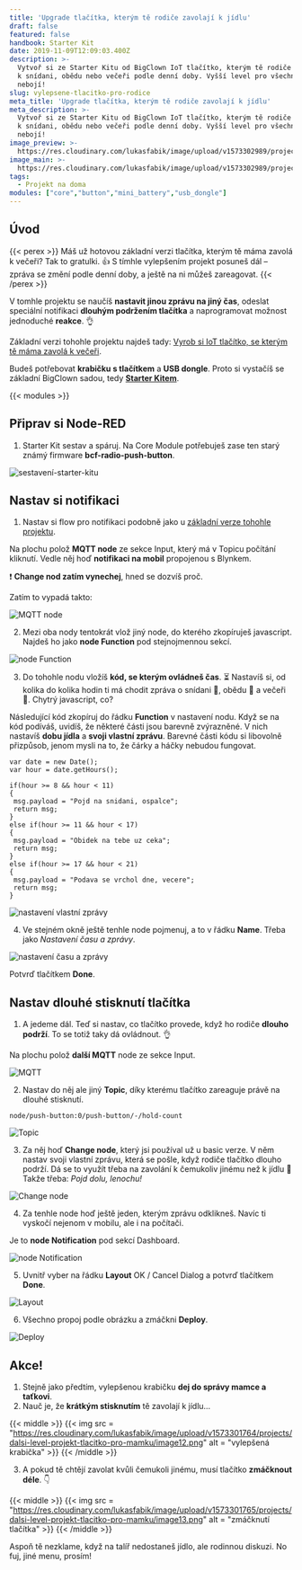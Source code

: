 ```yaml
---
title: 'Upgrade tlačítka, kterým tě rodiče zavolají k jídlu'
draft: false
featured: false
handbook: Starter Kit
date: 2019-11-09T12:09:03.400Z
description: >-
  Vytvoř si ze Starter Kitu od BigClown IoT tlačítko, kterým tě rodiče přivolají
  k snídani, obědu nebo večeři podle denní doby. Vyšší level pro všechny, kdo se
  nebojí!
slug: vylepsene-tlacitko-pro-rodice
meta_title: 'Upgrade tlačítka, kterým tě rodiče zavolají k jídlu'
meta_description: >-
  Vytvoř si ze Starter Kitu od BigClown IoT tlačítko, kterým tě rodiče přivolají
  k snídani, obědu nebo večeři podle denní doby. Vyšší level pro všechny, kdo se
  nebojí!
image_preview: >-
  https://res.cloudinary.com/lukasfabik/image/upload/v1573302989/projects/dalsi-level-projekt-tlacitko-pro-mamku/05.png
image_main: >-
  https://res.cloudinary.com/lukasfabik/image/upload/v1573302989/projects/dalsi-level-projekt-tlacitko-pro-mamku/05.png
tags:
  - Projekt na doma
modules: ["core","button","mini_battery","usb_dongle"]
---
```

## Úvod

{{< perex >}}
Máš už hotovou základní verzi tlačítka, kterým tě máma zavolá k večeři? Tak to gratulki. 👍 S tímhle vylepšením projekt posuneš dál – zpráva se změní podle denní doby, a ještě na ni můžeš zareagovat.
{{< /perex >}}

V tomhle projektu se naučíš **nastavit jinou zprávu na jiný čas**, odeslat speciální notifikaci **dlouhým podržením tlačítka** a naprogramovat možnost jednoduché **reakce**. 👌

Základní verzi tohohle projektu najdeš tady: [Vyrob si IoT tlačítko, se kterým tě máma zavolá k večeři](/cs/projects/tlacitko-pro-rodice/).

Budeš potřebovat **krabičku s tlačítkem** a **USB dongle**. Proto si vystačíš se základní BigClown sadou, tedy [**Starter Kitem**](https://shop.bigclown.com/starter-kit/).

{{< modules >}}

## Připrav si Node-RED

1. Starter Kit sestav a spáruj. Na Core Module potřebuješ zase ten starý známý firmware **bcf-radio-push-button**.

![sestavení-starter-kitu](https://res.cloudinary.com/lukasfabik/image/upload/v1573301763/projects/dalsi-level-projekt-tlacitko-pro-mamku/image2.png)

## Nastav si notifikaci

1. Nastav si flow pro notifikaci podobně jako u [základní verze tohohle projektu](/cs/projects/tlacitko-pro-rodice/).

Na plochu polož **MQTT node** ze sekce Input, který má v Topicu počítání kliknutí. Vedle něj hoď **notifikaci na mobil** propojenou s Blynkem.

❗ **Change nod zatím vynechej**, hned se dozvíš proč.

Zatím to vypadá takto:

![MQTT node](https://res.cloudinary.com/lukasfabik/image/upload/v1573301764/projects/dalsi-level-projekt-tlacitko-pro-mamku/image10.png)

2. Mezi oba nody tentokrát vlož jiný node, do kterého zkopíruješ javascript. Najdeš ho jako **node Function** pod stejnojmennou sekcí.

![node Function](https://res.cloudinary.com/lukasfabik/image/upload/v1573301763/projects/dalsi-level-projekt-tlacitko-pro-mamku/image1.png)

3. Do tohohle nodu vložíš **kód, se kterým ovládneš čas**. ⏳ Nastavíš si, od kolika do kolika hodin ti má chodit zpráva o snídani 🍳, obědu 🍗 a večeři 🍕. Chytrý javascript, co?

Následující kód zkopíruj do řádku **Function** v nastavení nodu. Když se na kód podíváš, uvidíš, že některé části jsou barevně zvýrazněné. V nich nastavíš **dobu jídla** a **svoji vlastní zprávu**. Barevné části kódu si libovolně přizpůsob, jenom mysli na to, že čárky a háčky nebudou fungovat.

```
var date = new Date();
var hour = date.getHours();

if(hour >= 8 && hour < 11)
{
 msg.payload = "Pojd na snidani, ospalce";
 return msg;
}
else if(hour >= 11 && hour < 17)
{
 msg.payload = "Obidek na tebe uz ceka";
 return msg;
}
else if(hour >= 17 && hour < 21)
{
 msg.payload = "Podava se vrchol dne, vecere";
 return msg;
}
```

![nastavení vlastní zprávy](https://res.cloudinary.com/lukasfabik/image/upload/v1573301764/projects/dalsi-level-projekt-tlacitko-pro-mamku/image8.png)

4. Ve stejném okně ještě tenhle node pojmenuj, a to v řádku **Name**. Třeba jako _Nastavení času a zprávy_.

![nastavení času a zprávy](https://res.cloudinary.com/lukasfabik/image/upload/v1573301764/projects/dalsi-level-projekt-tlacitko-pro-mamku/image6.png)

Potvrď tlačítkem **Done**.

## Nastav dlouhé stisknutí tlačítka

1. A jedeme dál. Teď si nastav, co tlačítko provede, když ho rodiče **dlouho podrží**. To se totiž taky dá ovládnout. 👌

Na plochu polož **další MQTT** node ze sekce Input.

![MQTT](https://res.cloudinary.com/lukasfabik/image/upload/v1573301764/projects/dalsi-level-projekt-tlacitko-pro-mamku/image7.png)

2. Nastav do něj ale jiný **Topic**, díky kterému tlačítko zareaguje právě na dlouhé stisknutí.

```
node/push-button:0/push-button/-/hold-count
```

![Topic](https://res.cloudinary.com/lukasfabik/image/upload/v1573301763/projects/dalsi-level-projekt-tlacitko-pro-mamku/image4.png)

3. Za něj hoď **Change node**, který jsi používal už u basic verze. V něm nastav svoji vlastní zprávu, která se pošle, když rodiče tlačítko dlouho podrží. Dá se to využít třeba na zavolání k čemukoliv jinému než k jídlu 🙂 Takže třeba: _Pojd dolu, lenochu!_

![Change node](https://res.cloudinary.com/lukasfabik/image/upload/v1573301764/projects/dalsi-level-projekt-tlacitko-pro-mamku/image5.png)

4. Za tenhle node hoď ještě jeden, kterým zprávu odklikneš. Navíc ti vyskočí nejenom v mobilu, ale i na počítači.

Je to **node Notification** pod sekcí Dashboard.

![node Notification](https://res.cloudinary.com/lukasfabik/image/upload/v1573301764/projects/dalsi-level-projekt-tlacitko-pro-mamku/image11.png)

5. Uvnitř vyber na řádku **Layout** OK / Cancel Dialog a potvrď tlačítkem **Done**.

![Layout](https://res.cloudinary.com/lukasfabik/image/upload/v1573301764/projects/dalsi-level-projekt-tlacitko-pro-mamku/image9.png)

6. Všechno propoj podle obrázku a zmáčkni **Deploy**.

![Deploy](https://res.cloudinary.com/lukasfabik/image/upload/v1573301763/projects/dalsi-level-projekt-tlacitko-pro-mamku/image3.png)

## Akce!

1. Stejně jako předtím, vylepšenou krabičku **dej do správy mamce a taťkovi**.
2. Nauč je, že **krátkým stisknutím** tě zavolají k jídlu…

{{< middle >}}
{{< img src = "https://res.cloudinary.com/lukasfabik/image/upload/v1573301764/projects/dalsi-level-projekt-tlacitko-pro-mamku/image12.png" alt = "vylepšená krabička" >}}
{{< /middle >}}

3. A pokud tě chtějí zavolat kvůli čemukoli jinému, musí tlačítko **zmáčknout déle**. 👇

{{< middle >}}
{{< img src = "https://res.cloudinary.com/lukasfabik/image/upload/v1573301765/projects/dalsi-level-projekt-tlacitko-pro-mamku/image13.png" alt = "zmáčknutí tlačítka" >}}
{{< /middle >}}

Aspoň tě nezklame, když na talíř nedostaneš jídlo, ale rodinnou diskuzi. No fuj, jiné menu, prosím!
